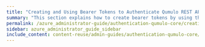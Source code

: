 ```yaml
---
title: "Creating and Using Bearer Tokens to Authenticate Qumulo REST API Calls"
summary: "This section explains how to create bearer tokens by using the REST API or the Qumulo Core Web UI to authenticate Qumulo REST API calls."
permalink: /azure_administrator-guide/authentication-qumulo-core/creating-using-bearer-tokens-to-authenticate-qumulo-rest-api-calls.html
sidebar: azure_administrator_guide_sidebar
include_content: content-reuse/admin-guides/authentication-qumulo-core/creating-using-bearer-tokens-to-authenticate-qumulo-rest-api-calls.md
---
```


